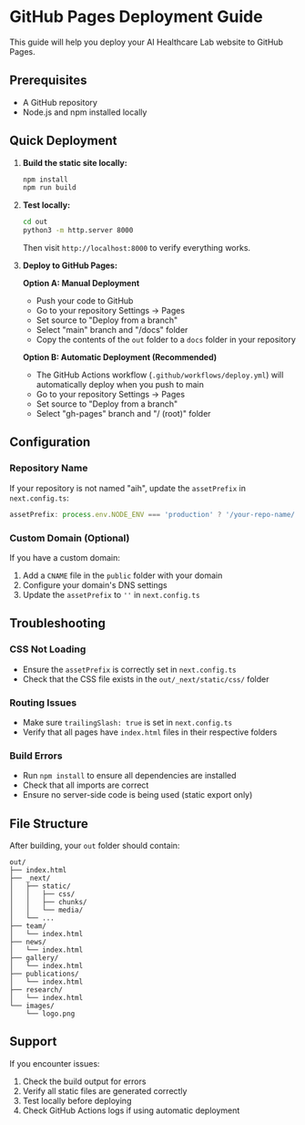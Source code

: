 # GitHub Pages Deployment Guide

This guide will help you deploy your AI Healthcare Lab website to GitHub Pages.

## Prerequisites

- A GitHub repository
- Node.js and npm installed locally

## Quick Deployment

1. **Build the static site locally:**
   ```bash
   npm install
   npm run build
   ```

2. **Test locally:**
   ```bash
   cd out
   python3 -m http.server 8000
   ```
   Then visit `http://localhost:8000` to verify everything works.

3. **Deploy to GitHub Pages:**

   **Option A: Manual Deployment**
   - Push your code to GitHub
   - Go to your repository Settings → Pages
   - Set source to "Deploy from a branch"
   - Select "main" branch and "/docs" folder
   - Copy the contents of the `out` folder to a `docs` folder in your repository

   **Option B: Automatic Deployment (Recommended)**
   - The GitHub Actions workflow (`.github/workflows/deploy.yml`) will automatically deploy when you push to main
   - Go to your repository Settings → Pages
   - Set source to "Deploy from a branch"
   - Select "gh-pages" branch and "/ (root)" folder

## Configuration

### Repository Name

If your repository is not named "aih", update the `assetPrefix` in `next.config.ts`:

```typescript
assetPrefix: process.env.NODE_ENV === 'production' ? '/your-repo-name/' : '',
```

### Custom Domain (Optional)

If you have a custom domain:
1. Add a `CNAME` file in the `public` folder with your domain
2. Configure your domain's DNS settings
3. Update the `assetPrefix` to `''` in `next.config.ts`

## Troubleshooting

### CSS Not Loading
- Ensure the `assetPrefix` is correctly set in `next.config.ts`
- Check that the CSS file exists in the `out/_next/static/css/` folder

### Routing Issues
- Make sure `trailingSlash: true` is set in `next.config.ts`
- Verify that all pages have `index.html` files in their respective folders

### Build Errors
- Run `npm install` to ensure all dependencies are installed
- Check that all imports are correct
- Ensure no server-side code is being used (static export only)

## File Structure

After building, your `out` folder should contain:
```
out/
├── index.html
├── _next/
│   ├── static/
│   │   ├── css/
│   │   ├── chunks/
│   │   └── media/
│   └── ...
├── team/
│   └── index.html
├── news/
│   └── index.html
├── gallery/
│   └── index.html
├── publications/
│   └── index.html
├── research/
│   └── index.html
└── images/
    └── logo.png
```

## Support

If you encounter issues:
1. Check the build output for errors
2. Verify all static files are generated correctly
3. Test locally before deploying
4. Check GitHub Actions logs if using automatic deployment 